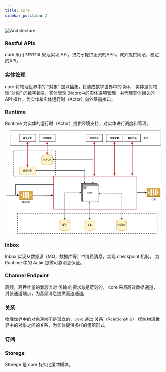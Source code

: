 ```yaml
---
title: Core
sidebar_position: 2
---
```




![Architecture](/images/core/DDD-core.png)


### Restful APIs

core 采用 `RESTFUL` 规范实现 API，致力于提供正交的APIs，向外提供简洁，稳定的API。


### 实体管理

core 将物理世界中的 "对象" 加以抽象，封装成数字世界中的 `实体`， 实体是对物理“对象” 的数字镜像，实体管理 对core中的实体进项管理，并代理实体相关的 API 操作，为实体和实体运行时（Actor）向外暴露接口。

### Runtime

Runtime 为实体的运行时（Actor）提供环境支持，对实体进行调度和管理。


![core-actor](/images/core/architecture-actor.png)


### Inbox

Inbox 实现从数据源（MQ，数据库等）中消费消息，实现 checkpoint 机制， 为 Runtime 中的 Actor 提供可靠消息保证。


### Channel Endpoint

高频，高吞吐量的消息流对 传输 的要求总是苛刻的， core 采用高效数据通道， 封装通道端点，为高频消息提供高速通道。

### 关系

物理世界中的对象通常不是孤立的，core 通过 关系（Relationship） 模拟物理世界中的对象之间的关系，为实体提供多样的组织形式。

### 订阅


### Storege

Storege 是 core 持久化缓冲模块。

